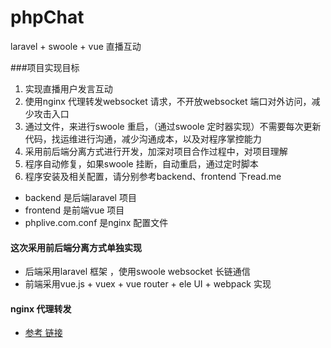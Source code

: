 # phpChat
laravel + swoole + vue 直播互动

###项目实现目标
1. 实现直播用户发言互动
2. 使用nginx 代理转发websocket 请求，不开放websocket 端口对外访问，减少攻击入口
3. 通过文件，来进行swoole 重启，（通过swoole 定时器实现）不需要每次更新代码，找运维进行沟通，减少沟通成本，以及对程序掌控能力
4. 采用前后端分离方式进行开发，加深对项目合作过程中，对项目理解
5. 程序自动修复，如果swoole 挂断，自动重启，通过定时脚本
6. 程序安装及相关配置，请分别参考backend、frontend 下read.me

* backend 是后端laravel 项目
* frontend 是前端vue 项目
* phplive.com.conf 是nginx 配置文件

#### 这次采用前后端分离方式单独实现
* 后端采用laravel 框架 ，使用swoole websocket 长链通信
* 前端采用vue.js + vuex + vue router + ele UI + webpack 实现 
#### nginx 代理转发
* [参考 链接](https://wiki.swoole.com/wiki/page/326.html)
